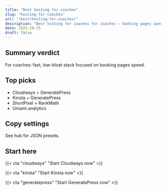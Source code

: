 ```yaml
---
title: "Best hosting for coaches"
slug: "hosting-for-coaches"
url: "/best/hosting-for-coaches/"
description: "Best hosting for coaches for coaches — booking pages speed."
date: 2025-10-25
draft: false
---
```



## Summary verdict

For coaches: fast, low-bloat stack focused on booking pages speed.


## Top picks

- Cloudways + GeneratePress
- Kinsta + GeneratePress
- ShortPixel + RankMath
- Umami analytics


## Copy settings

See hub for JSON presets.


## Start here

{{< cta "cloudways" "Start Cloudways now" >}}

{{< cta "kinsta" "Start Kinsta now" >}}

{{< cta "generatepress" "Start GeneratePress now" >}}